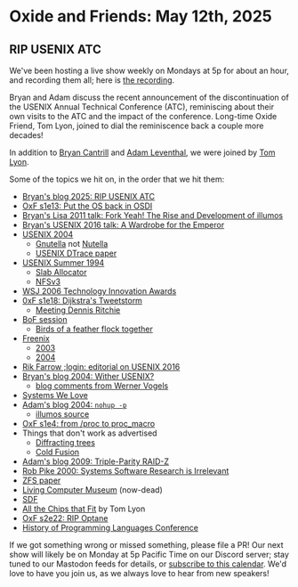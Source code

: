 # Oxide and Friends: May 12th, 2025

## RIP USENIX ATC

We've been hosting a live show weekly on Mondays at 5p for about an hour,
and recording them all; here is
[the recording](https://youtu.be/kd6dIonsxUw).

Bryan and Adam discuss the recent announcement of the discontinuation of the USENIX Annual Technical Conference (ATC), reminiscing about their own visits to the ATC and the impact of the conference. Long-time Oxide Friend, Tom Lyon, joined to dial the reminiscence back a couple more decades!

In addition to
[Bryan Cantrill](https://bsky.app/profile/bcantrill.bsky.social) and
[Adam Leventhal](https://bsky.app/profile/ahl.bsky.social),
we were joined by
[Tom Lyon](https://mastodon.social/@aka_pugs).

Some of the topics we hit on, in the order that we hit them:

- [Bryan's blog 2025: RIP USENIX ATC](https://bcantrill.dtrace.org/2025/05/11/rip-usenix-atc/)
- [OxF s1e13: Put the OS back in OSDI](https://share.transistor.fm/s/42e834de)
- [Bryan's Lisa 2011 talk: Fork Yeah! The Rise and Development of illumos](https://www.youtube.com/watch?v=-zRN7XLCRhc)
- [Bryan's USENIX 2016 talk: A Wardrobe for the Emperor](https://www.youtube.com/watch?v=gAEiXWO44bQ)
- [USENIX 2004](https://archive.org/details/2004-proceedings-atc-boston)
  * [Gnutella](https://en.wikipedia.org/wiki/Gnutella) not [Nutella](https://en.wikipedia.org/wiki/Nutella)
  * [USENIX DTrace paper](https://www.usenix.org/conference/2004-usenix-annual-technical-conference/dynamic-instrumentation-production-systems)
- [USENIX Summer 1994](https://www.usenix.org/legacy/publications/library/proceedings/bos94/index.html)
  * [Slab Allocator](https://people.eecs.berkeley.edu/~kubitron/cs194-24/hand-outs/bonwick_slab.pdf)
  * [NFSv3](https://citeseerx.ist.psu.edu/document?repid=rep1&type=pdf&doi=ed5b4d9489cdfe43da1e65c192e808bf0fcce99c)
- [WSJ 2006 Technology Innovation Awards](https://rogersgroup.northwestern.edu/files/2006/wsj.pdf)
- [0xF s1e18: Dijkstra's Tweetstorm](https://oxide-and-friends.transistor.fm/episodes/dijkstras-tweetstorm-2021-10-18)
  * [Meeting Dennis Ritchie](https://youtu.be/D-Uzo7M-ioQ?t=719)
- [BoF session](https://en.wiktionary.org/wiki/birds-of-a-feather_session)
  * [Birds of a feather flock together](https://en.wikipedia.org/wiki/Birds_of_a_feather_flock_together)
- [Freenix](https://www.usenix.org/legacy/events/byname/freenix.html)
  * [2003](https://archive.org/details/2003-proceedings-freenix-atc-san-antonio/)
  * [2004](https://archive.org/details/2004-proceedings-atc-freenix-boston)
- [Rik Farrow ;login: editorial on USENIX 2016](https://www.usenix.org/system/files/login/articles/login_fall16_01_farrow.pdf)
- [Bryan's blog 2004: Wither USENIX?](https://bcantrill.dtrace.org/2004/07/06/whither-usenix/)
  * [blog comments from Werner Vogels](https://web.archive.org/web/20050302145423/http://blogs.sun.com/roller/comments/bmc/Weblog/whither_usenix#comments)
- [Systems We Love](https://www.youtube.com/@systemswelove1592)
- [Adam's blog 2004: `nohup -p`](https://ahl.dtrace.org/2004/07/09/inside-nohup-p/)
  * [illumos source](https://github.com/illumos/illumos-gate/blob/94f64ebe984dee2f328427bf26cd88f3c6470308/usr/src/cmd/nohup/nohup.c#L410-L829)
- [OxF s1e4: from /proc to proc_macro](https://share.transistor.fm/s/16ca2dd5)
- Things that don't work as advertised
  * [Diffracting trees](https://dl.acm.org/doi/10.1145/235543.235546)
  * [Cold Fusion](https://en.wikipedia.org/wiki/Cold_fusion)
- [Adam's blog 2009: Triple-Parity RAID-Z](https://ahl.dtrace.org/2009/07/21/triple-parity-raid-z/)
- [Rob Pike 2000: Systems Software Research is Irrelevant](http://herpolhode.com/rob/utah2000.pdf)
- [ZFS paper](https://www.cs.hmc.edu/~rhodes/cs134/readings/The%20Zettabyte%20File%20System.pdf)
- [Living Computer Museum](https://en.wikipedia.org/wiki/Living_Computers:_Museum_%2B_Labs) (now-dead)
- [SDF](https://sdf.org/)
- [All the Chips that Fit](https://www.researchgate.net/publication/340934575_All_the_Chips_that_Fit) by Tom Lyon
- [OxF s2e22: RIP Optane](https://share.transistor.fm/s/f2c3465b)
- [History of Programming Languages Conference](https://en.wikipedia.org/wiki/History_of_Programming_Languages_(conference))

If we got something wrong or missed something, please file a PR!
Our next show will likely be on Monday at 5p Pacific Time on our Discord
server; stay tuned to our Mastodon feeds for details, or [subscribe to this
calendar](https://calendar.google.com/calendar/ical/c_318925f4185aa71c4524d0d6127f31058c9e21f29f017d48a0fca6f564969cd0%40group.calendar.google.com/public/basic.ics).
We'd love to have you join us, as we always love to hear from new speakers!

